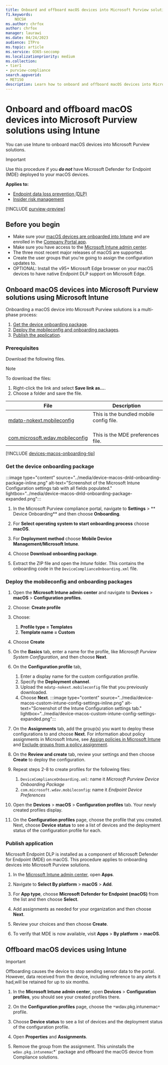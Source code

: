 ```yaml
---
title: Onboard and offboard macOS devices into Microsoft Purview solutions using Microsoft Intune
f1.keywords:
    NOCSH
ms.author: chrfox
author: chrfox
manager: laurawi
ms.date: 04/24/2023
audience: ITPro
ms.topic: article
ms.service: O365-seccomp
ms.localizationpriority: medium
ms.collection: 
- tier1
- purview-compliance 
search.appverid:
- MET150 
description: Learn how to onboard and offboard macOS devices into Microsoft Purview solutions using Microsoft Intune
---
```


# Onboard and offboard macOS devices into Microsoft Purview solutions using Intune

You can use Intune to onboard macOS devices into Microsoft Purview solutions.

> [!IMPORTANT]
> Use this procedure if you ***do not*** have Microsoft Defender for Endpoint (MDE) deployed to your macOS devices.

**Applies to:**

- [Endpoint data loss prevention (DLP)](./endpoint-dlp-learn-about.md)
- [Insider risk management](insider-risk-management.md)

[!INCLUDE [purview-preview](../includes/purview-preview.md)]

## Before you begin

- Make sure your [macOS devices are onboarded into Intune](https://learn.microsoft.com/mem/intune/fundamentals/deployment-guide-platform-macos) and are enrolled in the [Company Portal app](https://learn.microsoft.com/mem/intune/user-help/enroll-your-device-in-intune-macos-cp).
- Make sure you have access to the [Microsoft Intune admin center](https://endpoint.microsoft.com/#home).
- The three most recent major releases of macOS are supported.
- Create the user groups that you're going to assign the configuration updates to.
- OPTIONAL: Install the v95+ Microsoft Edge browser on your macOS devices to have native Endpoint DLP support on Microsoft Edge.

## Onboard macOS devices into Microsoft Purview solutions using Microsoft Intune

Onboarding a macOS device into Microsoft Purview solutions is a multi-phase process:

1. [Get the device onboarding package](#get-the-device-onboarding-package).
2. [Deploy the mobileconfig and onboarding packages](#deploy-the-mobileconfig-and-onboarding-packages).
3. [Publish the application](#publish-application).


### Prerequisites

Download the following files.

> [!NOTE]
> To download the files:
> 1. Right-click the link and select **Save link as...**. 
> 2. Choose a folder and save the file.

|File     | Description  |
|---------|--------------|
|[mdatp-nokext.mobileconfig](https://raw.githubusercontent.com/microsoft/mdatp-xplat/master/macos/mobileconfig/combined/mdatp-nokext.mobileconfig) | This is the bundled mobile config file. <br><br> |
|[com.microsoft.wdav.mobileconfig](https://raw.githubusercontent.com/microsoft/mdatp-xplat/master/macos/settings/data_loss_prevention/com.microsoft.wdav.mobileconfig) | This is the MDE preferences file.|

[!INCLUDE [devices-macos-onboarding-tip](../includes/devices-macos-onboarding-tip.md)]

### Get the device onboarding package

:::image type="content" source="../media/device-macos-dnld-onboarding-package-inline.png" alt-text="Screenshot of the Microsoft Intune Configuration settings tab with all fields populated." lightbox="../media/device-macos-dnld-onboarding-package-expanded.png":::

1. In the Microsoft Purview compliance portal, navigate to **Settings** > ** Device Onboarding**  and then choose **Onboarding**.
 
2. For **Select operating system to start onboarding process** choose **macOS**.
 
3. For **Deployment method** choose **Mobile Device Management/Microsoft Intune**.
 
4. Choose **Download onboarding package**.

5. Extract the ZIP file and open the *Intune* folder. This contains the onboarding code in the `DeviceComplianceOnboarding.xml` file.

### Deploy the mobileconfig and onboarding packages

1. Open the **Microsoft Intune admin center** and navigate to **Devices** > **macOS** > **Configuration profiles**.

2. Choose: **Create profile**

3. Choose:
    1. **Profile type = Templates**
    1. **Template name = Custom**

4. Choose **Create**

5. On the **Basics** tab, enter a name for the profile, like *Microsoft Purview System Configuration*, and then choose **Next**.

6. On the **Configuration profile** tab,
    1. Enter a display name for the custom configuration profile.
    1. Specify the **Deployment channel**.
    1. Upload the `mdatp-nokext.mobileconfig` file that you previously downloaded.
    1. Choose **Next**.
    :::image type="content" source="../media/device-macos-custom-intune-config-settings-inline.png" alt-text="Screenshot of the Intune Configuration settings tab." lightbox="../media/device-macos-custom-intune-config-settings-expanded.png":::

7. On the **Assignments** tab, add the group(s) you want to deploy these configurations to and choose **Next**. For information about policy assignments in Microsoft Intune, see [Assign policies in Microsoft Intune](https://learn.microsoft.com/mem/intune/configuration/device-profile-assign) and [Exclude groups from a policy assignment](https://learn.microsoft.com/mem/intune/configuration/device-profile-assign#exclude-groups-from-a-policy-assignment).

8. On the **Review and create** tab, review your settings and then choose **Create** to deploy the configuration.

9. Repeat steps 2-8 to create profiles for the following files:
    1. `DeviceComplianceOnboarding.xml`: name it *Microsoft Purview Device Onboarding Package*
    1. `com.microsoft.wdav.mobileconfig`: name it *Endpoint Device Preferences*

10. Open the **Devices** > **macOS** > **Configuration profiles** tab. Your newly created profiles display.

11. On the **Configuration profiles** page, choose the profile that you created. Next, choose **Device status** to see a list of devices and the deployment status of the configuration profile for each.

### Publish application

Microsoft Endpoint DLP is installed as a component of Microsoft Defender for Endpoint (MDE) on macOS. This procedure applies to onboarding devices into Microsoft Purview solutions.

1. In the [Microsoft Intune admin center](https://endpoint.microsoft.com/), open **Apps**.

2. Navigate to **Select By platform** > **macOS** > **Add**.

2. For **App type**, choose **Microsoft Defender for Endpoint (macOS)** from the list and then choose **Select**.

4. Add assignments as needed for your organization and then choose **Next**.

5. Review your choices and then choose **Create**.

6. To verify that MDE is now available, visit **Apps** \> **By platform** \> **macOS**.

## Offboard macOS devices using Intune

> [!IMPORTANT]
> Offboarding causes the device to stop sending sensor data to the portal. However, data received from the device, including reference to any alerts it had,will be retained for up to six months.

1. In the **Microsoft Intune admin center**, open **Devices** > **Configuration profiles**, you should see your created profiles there.

2. On the **Configuration profiles** page, choose the `*`wdav.pkg.intunemac`*` profile.

3. Choose **Device status** to see a list of devices and the deployment status of the configuration profile.

4. Open **Properties** and **Assignments**.

5. Remove the group from the assignment. This uninstalls the `wdav.pkg.intunemac`*` package and offboard the macOS device from Compliance solutions.
